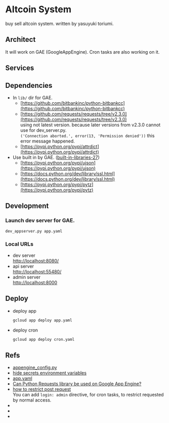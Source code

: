 # Altcoin System

buy sell altcoin system. written by yasuyuki toriumi.

## Architect

It will work on GAE (GoogleAppEngine).
Cron tasks are also working on it.

## Services


## Dependencies

- In `lib/` dir for GAE.
  - [https://github.com/bitbankinc/python-bitbankcc](https://github.com/bitbankinc/python-bitbankcc)
  - [https://github.com/requests/requests/tree/v2.3.0](https://github.com/requests/requests/tree/v2.3.0)  
    using not latest version. because later versions from v2.3.0 cannot use for dev_server.py.  
    `('Connection aborted.', error(13, 'Permission denied'))` this error message happened.  
  - [https://pypi.python.org/pypi/attrdict](https://pypi.python.org/pypi/attrdict)
- Use built in by GAE. ([built-in-libraries-27](https://cloud.google.com/appengine/docs/standard/python/tools/built-in-libraries-27))
  - [https://pypi.python.org/pypi/ujson](https://pypi.python.org/pypi/ujson)
  - [https://docs.python.org/dev/library/ssl.html](https://docs.python.org/dev/library/ssl.html)
  - [https://pypi.python.org/pypi/pytz](https://pypi.python.org/pypi/pytz)  

## Development

### Launch dev server for GAE.

```py
dev_appserver.py app.yaml
```

### Local URLs

- dev server  
  [http://localhost:8080/](http://localhost:8080/)
- api server  
  [http://localhost:55480/](http://localhost:55480/)
- admin server   
  [http://localhost:8000](http://localhost:8000)

## Deploy

- deploy app
  ```sh
  gcloud app deploy app.yaml
  ```
- deploy cron
  ```sh
  gcloud app deploy cron.yaml
  ```

## Refs

- [appengine_config.py](https://cloud.google.com/appengine/docs/standard/python/tools/appengineconfig?hl=ja)
- [hide secrets environment variables](https://groups.google.com/forum/#!topic/google-appengine/MnEjnYFUMkg)
- [app.yaml](https://cloud.google.com/appengine/docs/standard/python/config/appref)
- [Can Python Requests library be used on Google App Engine?](https://stackoverflow.com/questions/9604799/can-python-requests-library-be-used-on-google-app-engine/28544823)
- [how to restrict post request](https://cloud.google.com/appengine/docs/standard/python/config/appref#handlers_login)    
  You can add `login: admin` directive, for cron tasks, to restrict requested by normal access.
- []()
- []()
- []()
